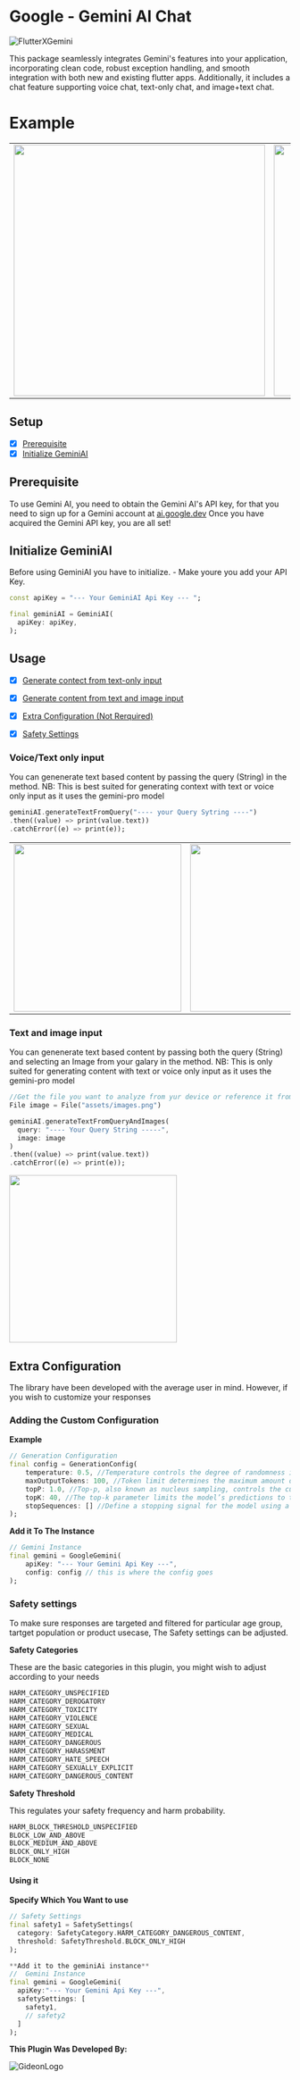 
# Google - Gemini AI Chat

<img  alt="FlutterXGemini " src="https://raw.githubusercontent.com/GiddyCode/gemini_ai_chat/main/example/assets/images/FlutterXGemini.png"/>

This package seamlessly integrates Gemini's features into your application, incorporating clean code, robust exception handling, and smooth integration with both new and existing flutter apps. Additionally, it includes a chat feature supporting voice chat, text-only chat, and image+text chat.

# Example 

<table>
  <tr>
    <td>
      <img width="450" src="https://github.com/GiddyCode/gemini_ai_chat/blob/main/example/assets/gif/voiceonly.gif" />
    </td>
    <td>
      <img width="450" src="https://github.com/GiddyCode/gemini_ai_chat/blob/main/example/assets/gif/textandimage.gif" />
    </td>
  </tr>
</table>


## Setup

- [x] [Prerequisite](#prerequisite)
- [x] [Initialize GeminiAI](#initialize-geminiai)

## Prerequisite

To use Gemini AI, you need to obtain the Gemini AI's API key, for that you need to sign up for a Gemini account at [ai.google.dev](https://ai.google.dev/) Once you have acquired the Gemini API key, you are all set!


## Initialize GeminiAI

Before using GeminiAI you have to initialize. - Make youre you add your API Key. 

```dart
const apiKey = "--- Your GeminiAI Api Key --- ";

final geminiAI = GeminiAI(
  apiKey: apiKey,
);
```


## Usage

- [x] [Generate contect from text-only input](#voicetext-only-input)
- [x] [Generate content from text and image input](#text-and-image-input)
- [x] [Extra Configuration (Not Rerquired)](#extra-configuration)
- [x] [Safety Settings](#safety-settings)


### Voice/Text only input

You can genenerate text based content by passing the query (String) in the method.
NB: This is best suited for generating context with text or voice only input as it uses the gemini-pro model

```dart
geminiAI.generateTextFromQuery("---- your Query Sytring ----")
.then((value) => print(value.text))
.catchError((e) => print(e));
```

<table>
  <tr>
    <td>
      <img width="300" src="https://github.com/GiddyCode/gemini_ai_chat/blob/main/example/assets/gif/textonly.gif" />
    </td>
    <td>
      <img width="300" src="https://github.com/GiddyCode/gemini_ai_chat/blob/main/example/assets/gif/voiceonly.gif" />
    </td>
  </tr>
</table>



### Text and image input

You can genenerate text based content by passing both the query (String) and selecting an Image from your galary in the method.
NB: This is only suited for generating content with text or voice only input as it uses the gemini-pro model

```dart
//Get the file you want to analyze from yur device or reference it from your asset bundle
File image = File("assets/images.png")

geminiAI.generateTextFromQueryAndImages(
  query: "---- Your Query String -----",
  image: image
)
.then((value) => print(value.text))
.catchError((e) => print(e));
```

<img width="300" src="https://github.com/GiddyCode/gemini_ai_chat/blob/main/example/assets/gif/textandimage.gif" />


## Extra Configuration

The library have been developed with the average user in mind. However, if you wish to customize your responses

### Adding the Custom Configuration

**Example**
```dart
// Generation Configuration
final config = GenerationConfig(
    temperature: 0.5, //Temperature controls the degree of randomness in token selection.
    maxOutputTokens: 100, //Token limit determines the maximum amount of text output. 100 tokens is about 60-80 words.
    topP: 1.0, //Top-p, also known as nucleus sampling, controls the cumulative probability of the generated tokens
    topK: 40, //The top-k parameter limits the model’s predictions to the top k most probable tokens at each step of generation
    stopSequences: [] //Define a stopping signal for the model using a unique character sequence to halt content generation. Opt for a sequence unlikely to be found in the generated content to avoid inadvertent interruptions.
);
```

**Add it To The Instance**

```dart
// Gemini Instance
final gemini = GoogleGemini(
    apiKey: "--- Your Gemini Api Key ---",
    config: config // this is where the config goes
);
```



### Safety settings

To make sure responses are targeted and filtered for particular age group, tartget population or product usecase, The Safety settings can be adjusted.

**Safety Categories**

These are the basic categories in this plugin, you might wish to adjust according to your needs

```dart
HARM_CATEGORY_UNSPECIFIED
HARM_CATEGORY_DEROGATORY
HARM_CATEGORY_TOXICITY
HARM_CATEGORY_VIOLENCE
HARM_CATEGORY_SEXUAL
HARM_CATEGORY_MEDICAL
HARM_CATEGORY_DANGEROUS
HARM_CATEGORY_HARASSMENT
HARM_CATEGORY_HATE_SPEECH
HARM_CATEGORY_SEXUALLY_EXPLICIT
HARM_CATEGORY_DANGEROUS_CONTENT	
```


**Safety Threshold**

This regulates your safety frequency and harm probability.

```dart
HARM_BLOCK_THRESHOLD_UNSPECIFIED	
BLOCK_LOW_AND_ABOVE	
BLOCK_MEDIUM_AND_ABOVE
BLOCK_ONLY_HIGH	
BLOCK_NONE
```


#### Using it

**Specify Which You Want to use**

```dart
// Safety Settings
final safety1 = SafetySettings(
  category: SafetyCategory.HARM_CATEGORY_DANGEROUS_CONTENT,
  threshold: SafetyThreshold.BLOCK_ONLY_HIGH
);
```

```dart
**Add it to the geminiAi instance**
//  Gemini Instance
final gemini = GoogleGemini(
  apiKey:"--- Your Gemini Api Key ---",
  safetySettings: [
    safety1,
    // safety2
  ]  
);
```

**This Plugin Was Developed By:**

<img  alt="GideonLogo" src="https://raw.githubusercontent.com/GiddyCode/gemini_ai_chat/main/example/assets/images/gideonLogo.png"/>

